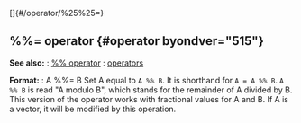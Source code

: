 []{#/operator/%25%25=}
## %%= operator {#operator byondver="515"}
**See also:**
:   [%% operator](#/operator/%25%25)
:   [operators](#/operator)
<!-- -->
**Format:**
:   A %%= B
Set A equal to `A %% B`. It is shorthand for `A = A %% B`.
`A %% B` is read \"A modulo B\", which stands for the remainder of A
divided by B. This version of the operator works with fractional values
for A and B.
If A is a vector, it will be modified by this operation.